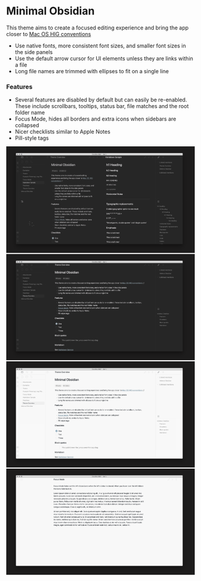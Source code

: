 # Minimal Obsidian

This theme aims to create a focused editing experience and bring the app closer to [Mac OS HIG conventions](https://developer.apple.com/design/human-interface-guidelines/macos/overview/themes/)

- Use native fonts, more consistent font sizes, and smaller font sizes in the side panels
- Use the default arrow cursor for UI elements unless they are links within a file
- Long file names are  trimmed with ellipses to fit on a single line

### Features
- Several features are disabled by default but can easily be re-enabled. These include scrollbars, tooltips, status bar, file matches and the root folder name
- Focus Mode, hides all borders and extra icons when sidebars are collapsed
- Nicer checklists similar to Apple Notes
- Pill-style tags

![](dark-complex.png)
![](dark-simple.png)
![](light-simple.png)
![](light-focus.png)
